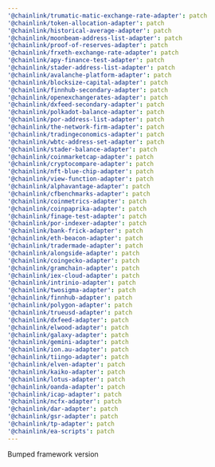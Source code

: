 ```yaml
---
'@chainlink/trumatic-matic-exchange-rate-adapter': patch
'@chainlink/token-allocation-adapter': patch
'@chainlink/historical-average-adapter': patch
'@chainlink/moonbeam-address-list-adapter': patch
'@chainlink/proof-of-reserves-adapter': patch
'@chainlink/frxeth-exchange-rate-adapter': patch
'@chainlink/apy-finance-test-adapter': patch
'@chainlink/stader-address-list-adapter': patch
'@chainlink/avalanche-platform-adapter': patch
'@chainlink/blocksize-capital-adapter': patch
'@chainlink/finnhub-secondary-adapter': patch
'@chainlink/openexchangerates-adapter': patch
'@chainlink/dxfeed-secondary-adapter': patch
'@chainlink/polkadot-balance-adapter': patch
'@chainlink/por-address-list-adapter': patch
'@chainlink/the-network-firm-adapter': patch
'@chainlink/tradingeconomics-adapter': patch
'@chainlink/wbtc-address-set-adapter': patch
'@chainlink/stader-balance-adapter': patch
'@chainlink/coinmarketcap-adapter': patch
'@chainlink/cryptocompare-adapter': patch
'@chainlink/nft-blue-chip-adapter': patch
'@chainlink/view-function-adapter': patch
'@chainlink/alphavantage-adapter': patch
'@chainlink/cfbenchmarks-adapter': patch
'@chainlink/coinmetrics-adapter': patch
'@chainlink/coinpaprika-adapter': patch
'@chainlink/finage-test-adapter': patch
'@chainlink/por-indexer-adapter': patch
'@chainlink/bank-frick-adapter': patch
'@chainlink/eth-beacon-adapter': patch
'@chainlink/tradermade-adapter': patch
'@chainlink/alongside-adapter': patch
'@chainlink/coingecko-adapter': patch
'@chainlink/gramchain-adapter': patch
'@chainlink/iex-cloud-adapter': patch
'@chainlink/intrinio-adapter': patch
'@chainlink/twosigma-adapter': patch
'@chainlink/finnhub-adapter': patch
'@chainlink/polygon-adapter': patch
'@chainlink/trueusd-adapter': patch
'@chainlink/dxfeed-adapter': patch
'@chainlink/elwood-adapter': patch
'@chainlink/galaxy-adapter': patch
'@chainlink/gemini-adapter': patch
'@chainlink/ion.au-adapter': patch
'@chainlink/tiingo-adapter': patch
'@chainlink/elven-adapter': patch
'@chainlink/kaiko-adapter': patch
'@chainlink/lotus-adapter': patch
'@chainlink/oanda-adapter': patch
'@chainlink/icap-adapter': patch
'@chainlink/ncfx-adapter': patch
'@chainlink/dar-adapter': patch
'@chainlink/gsr-adapter': patch
'@chainlink/tp-adapter': patch
'@chainlink/ea-scripts': patch
---
```


Bumped framework version
